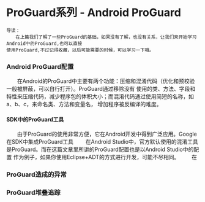 # ProGuard系列 - Android ProGuard

    导读：
    　　在上篇我们了解了一些ProGuard的基础，如果没有了解，也没有关系，让我们来开始学习Android中的ProGuard,也可以直接
    使用ProGuard,不过记得收藏，以后可能需要的时候，可以学习一下哦。

### Android ProGuard配置

　　在Android的ProGuard中主要有两个功能：压缩和混淆代码（优化和预校验一般被屏蔽，可以自行打开）。ProGuard通过移除没有
使用的类、方法、字段和特性来压缩代码，减少程序包的体积大小；而混淆代码通过使用简短的名称，如a、b、c，来命名类、方法和变量名，
增加程序被反编译的难度。

#### SDK中的ProGuard工具
　　由于ProGuard的使用非常方便，它在Android开发中得到广泛应用。Google在SDK中集成ProGuard工具
　　在Android Studio中，官方默认使用的混淆工具是ProGuard。而在这篇文章里所讲的ProGuard配置也是以Android Studio中的配置
作为例子，如果你使用Eclipse+ADT的方式进行开发，可能不尽相同。
　　在


### ProGuard造成的异常

### ProGuard堆叠追踪